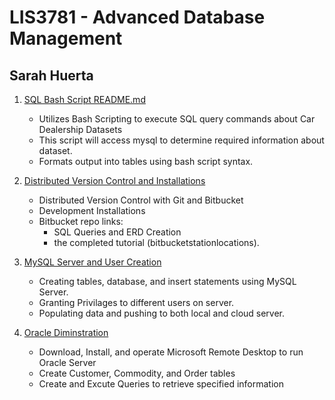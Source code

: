 
# LIS3781 - Advanced Database Management

## Sarah Huerta
1. [SQL Bash Script README.md](bash/README.md)
    * Utilizes Bash Scripting to execute SQL query commands about Car Dealership Datasets
    *  This script will access mysql to determine required information about dataset.
    *  Formats output into tables using bash script syntax.

 2. [Distributed Version Control and Installations](a1/README.md "My A1 README.md file")
    * Distributed Version Control with Git and Bitbucket
    * Development Installations
    * Bitbucket repo links:
         * SQL Queries and ERD Creation
         * the completed tutorial (bitbucketstationlocations).


3. [MySQL Server and User Creation](a2/README.md "My A2 README.md file")
    * Creating tables, database, and insert statements using MySQL Server.
    * Granting Privilages to different users on server.
    * Populating data and pushing to both local and cloud server.

4. [Oracle Diminstration](a3/README.md "My A3 README.md file")
    * Download, Install, and operate Microsoft Remote Desktop to run Oracle Server
    * Create Customer, Commodity, and Order tables
    * Create and Excute Queries to retrieve specified information
